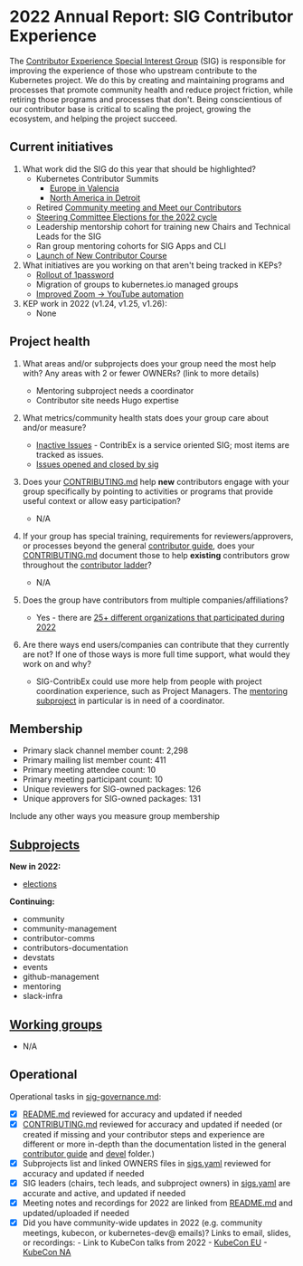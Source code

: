# 2022 Annual Report: SIG Contributor Experience

The [Contributor Experience Special Interest Group](https://groups.google.com/forum/#!forum/kubernetes-sig-contribex) (SIG) is responsible for improving the experience of those who upstream contribute to the Kubernetes project. We do this by creating and maintaining programs and processes that promote community health and reduce project friction, while retiring those programs and processes that don't. Being conscientious of our contributor base is critical to scaling the project, growing the ecosystem, and helping the project succeed.

## Current initiatives

1. What work did the SIG do this year that should be highlighted?
    - Kubernetes Contributor Summits
        - [Europe in Valencia](https://www.kubernetes.dev/events/2022/kcseu/)
        - [North America in Detroit](https://www.kubernetes.dev/events/2022/kcsna/)
    - Retired [Community meeting and Meet our Contributors](https://github.com/kubernetes/community/issues/7051)
    - [Steering Committee Elections for the 2022 cycle](https://github.com/kubernetes/community/blob/master/elections/steering/2022/README.md)
    - Leadership mentorship cohort for training new Chairs and Technical Leads for the SIG
    - Ran group mentoring cohorts for SIG Apps and CLI
    - [Launch of New Contributor Course](https://k8s.dev/course)
2. What initiatives are you working on that aren't being tracked in KEPs?
    - [Rollout of 1password](https://github.com/kubernetes/community/issues/6394)
    - Migration of groups to kubernetes.io managed groups
    - [Improved Zoom -> YouTube automation](https://github.com/kubernetes/community/issues/4175)
3. KEP work in 2022 (v1.24, v1.25, v1.26):
    - None

## Project health

1. What areas and/or subprojects does your group need the most help with?
   Any areas with 2 or fewer OWNERs? (link to more details)

    - Mentoring subproject needs a coordinator
    - Contributor site needs Hugo expertise

2. What metrics/community health stats does your group care about and/or measure?

    - [Inactive Issues](https://k8s.devstats.cncf.io/d/73/inactive-issues-by-sig?orgId=1&var-sigs=%22contributor-experience%22&from=1641016800000&to=1672466400000) - ContribEx is a service oriented SIG; most items are tracked as issues.
    - [Issues opened and closed by sig](https://k8s.devstats.cncf.io/d/39/issues-opened-closed-by-sig?orgId=1&var-period=d7&var-repo_name=kubernetes%2Fkubernetes&var-repo=kuberneteskubernetes&var-sig_name=contributor-experience&var-kind_name=All&from=1641016800000&to=1672466400000&viewPanel=3)

3. Does your [CONTRIBUTING.md] help **new** contributors engage with your group specifically by pointing
   to activities or programs that provide useful context or allow easy participation?

   - N/A

4. If your group has special training, requirements for reviewers/approvers, or processes beyond the general [contributor guide],
   does your [CONTRIBUTING.md] document those to help **existing** contributors grow throughout the [contributor ladder]?

   - N/A

5. Does the group have contributors from multiple companies/affiliations?

   - Yes - there are [25+ different organizations that participated during 2022](https://k8s.devstats.cncf.io/d/8/company-statistics-by-repository-group?orgId=1&var-period=d7&var-metric=contributions&var-repogroup_name=SIG%20Contributor%20Experience&var-repo_name=kubernetes%2Fkubernetes&var-companies=All&from=1641016800000&to=1672466400000&viewPanel=1)

6. Are there ways end users/companies can contribute that they currently are not?
   If one of those ways is more full time support, what would they work on and why?

   - SIG-ContribEx could use more help from people with project coordination experience, such as Project Managers. The [mentoring subproject](https://github.com/kubernetes/community/blob/master/mentoring/programs/group-mentoring.md) in particular is in need of a coordinator.

## Membership

- Primary slack channel member count: 2,298
- Primary mailing list member count: 411
- Primary meeting attendee count: 10
- Primary meeting participant count: 10
- Unique reviewers for SIG-owned packages: 126
- Unique approvers for SIG-owned packages: 131

Include any other ways you measure group membership

## [Subprojects](https://git.k8s.io/community/sig-contributor-experience#subprojects)

**New in 2022:**

  - [elections](https://github.com/kubernetes/community/tree/master/elections)

**Continuing:**

  - community
  - community-management
  - contributor-comms
  - contributors-documentation
  - devstats
  - events
  - github-management
  - mentoring
  - slack-infra


## [Working groups](https://git.k8s.io/community/sig-contributor-experience#working-groups)
  - N/A

## Operational

Operational tasks in [sig-governance.md]:

- [x] [README.md] reviewed for accuracy and updated if needed
- [x] [CONTRIBUTING.md] reviewed for accuracy and updated if needed
      (or created if missing and your contributor steps and experience are different or more
      in-depth than the documentation listed in the general [contributor guide] and [devel] folder.)
- [x] Subprojects list and linked OWNERS files in [sigs.yaml] reviewed for accuracy and updated if needed
- [x] SIG leaders (chairs, tech leads, and subproject owners) in [sigs.yaml] are accurate and active, and updated if needed
- [x] Meeting notes and recordings for 2022 are linked from [README.md] and updated/uploaded if needed
- [x] Did you have community-wide updates in 2022 (e.g. community meetings, kubecon, or kubernetes-dev@ emails)? Links to email, slides, or recordings:
      - Link to KubeCon talks from 2022
        - [KubeCon EU](https://www.youtube.com/watch?v=hD6ZtmEIbEQ)
        - [KubeCon NA](https://www.youtube.com/watch?v=C-k_h3vzWxE)

[CONTRIBUTING.md]: https://git.k8s.io/community/sig-contributor-experience/CONTRIBUTING.md
[contributor ladder]: https://git.k8s.io/community/community-membership.md
[sig-governance.md]: https://git.k8s.io/community/committee-steering/governance/sig-governance.md
[README.md]: https://git.k8s.io/community/sig-contributor-experience/README.md
[sigs.yaml]: https://git.k8s.io/community/sigs.yaml
[contributor guide]: https://git.k8s.io/community/contributors/guide/README.md
[devel]: https://git.k8s.io/community/contributors/devel/README.md
